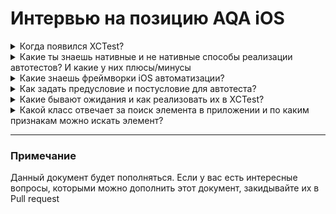# Интервью на позицию AQA iOS

<details>
  <summary>Когда появился XCTest?</summary>
  Появился на WWDC 2016 iOS 10
</details>

<details>
  <summary>Какие ты знаешь нативные и не нативные способы реализации автотестов? И какие у них плюсы/минусы</summary>
  заглушка
</details>

<details>
  <summary>Какие знаешь фреймворки iOS автоматизации?</summary>
  заглушка
</details>

<details>
  <summary>Как задать предусловие и постусловие для автотеста?</summary>
  заглушка
</details>

<details>
  <summary>Какие бывают ожидания и как реализовать их в XCTest?</summary>
  заглушка
</details>

<details>
  <summary>Какой класс отвечает за поиск элемента в приложении и по каким признакам можно искать элемент?</summary>
  заглушка
</details>

---

### Примечание

Данный документ будет пополняться. Если у вас есть интересные вопросы, которыми можно дополнить этот документ, закидывайте их в Pull request
